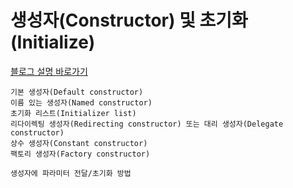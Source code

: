 # 생성자(Constructor) 및 초기화(Initialize)

[블로그 설명 바로가기](https://blog.naver.com/pjt3591oo/222314071657)

```
기본 생성자(Default constructor)
이름 있는 생성자(Named constructor)
초기화 리스트(Initializer list)
리다이렉팅 생성자(Redirecting constructor) 또는 대리 생성자(Delegate constructor)
상수 생성자(Constant constructor)
팩토리 생성자(Factory constructor)
```

```
생성자에 파라미터 전달/초기화 방법
```
